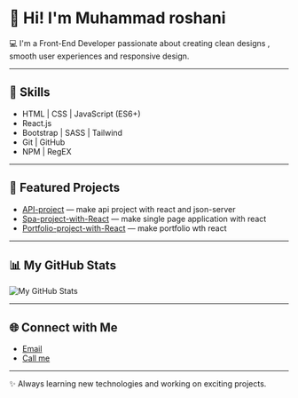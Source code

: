 # 👋 Hi! I'm Muhammad roshani

💻 I'm a Front-End Developer passionate about creating clean designs , smooth user experiences and responsive design.

---

## 🚀 Skills
- HTML | CSS | JavaScript (ES6+)
- React.js
- Bootstrap | SASS | Tailwind
- Git | GitHub
- NPM | RegEX

---

## 📂 Featured Projects
- [API-project](https://muhammadroshani.github.io/API-project) — make api project with react and json-server
- [Spa-project-with-React](https://muhammadroshani.github.io/Spa-project-with-React) — make single page application with react
- [Portfolio-project-with-React](https://muhammadroshani.github.io/Portfolio-project-with-React) — make portfolio wth react

---

## 📊 My GitHub Stats
![My GitHub Stats](https://github-readme-stats.vercel.app/api?username=MuhammadRoshani&show_icons=true&theme=radical)

---

## 🌐 Connect with Me
- [Email](muhammadroshani79@gmail.com)
- [Call me](tel:+989101996142)

---

✨ Always learning new technologies and working on exciting projects.
